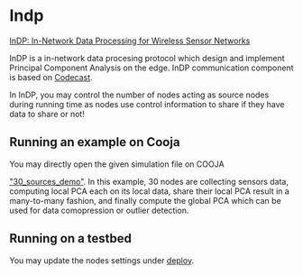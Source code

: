 # Indp
[InDP: In-Network Data Processing for Wireless Sensor Networks](https://ieeexplore.ieee.org/abstract/document/8824851)

InDP is a in-network data procesing protocol which design and implement Principal Component Analysis on the edge. InDP communication component is based on [Codecast](https://ieeexplore.ieee.org/abstract/document/8480037).

In InDP, you may control the number of nodes acting as source nodes during running time as nodes use control information to share if they have data to share or not!

## Running an example on Cooja
You may directly open the given simulation file on COOJA

["30_sources_demo"](https://github.com/ebramkw/indp/blob/main/contiki/apps/indp-test/30_sources_demo.csc).
In this example, 30 nodes are collecting sensors data, computing local PCA each on its local data, share their local PCA result in a many-to-many fashion, and finally compute the global PCA which can be used for data comopression or outlier detection.

## Running on a testbed
You may update the nodes settings under [deploy](https://github.com/ebramkw/indp/tree/main/contiki/core/deploy).